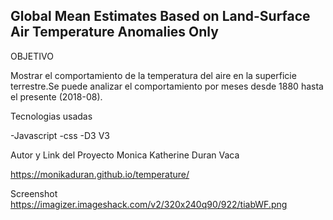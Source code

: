 ## Global Mean Estimates Based on Land-Surface Air Temperature Anomalies Only

OBJETIVO

Mostrar el comportamiento de la temperatura del aire en la superficie terrestre.Se puede analizar el comportamiento por meses desde 1880 hasta el presente (2018-08).

Tecnologias usadas

-Javascript
-css
-D3 V3

Autor y Link del Proyecto
Monica Katherine Duran Vaca

https://monikaduran.github.io/temperature/


Screenshot
https://imagizer.imageshack.com/v2/320x240q90/922/tiabWF.png

